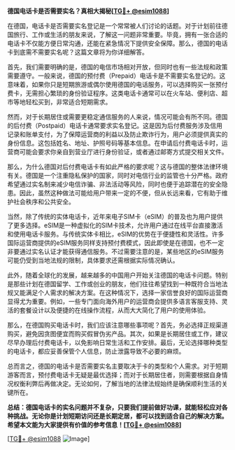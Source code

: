**德国电话卡是否需要实名？真相大揭秘[[TG💪+ @esim1088](https://t.me/s/esim1088)]**

在德国，电话卡是否需要实名登记是一个常常被人们讨论的话题。对于计划前往德国旅行、工作或生活的朋友来说，了解这一问题非常重要。毕竟，拥有一张合适的电话卡不仅能方便日常沟通，还能在紧急情况下提供安全保障。那么，德国的电话卡到底需不需要实名呢？这篇文章将为你详细解答。

首先，我们需要明确的是，德国的电信市场相对开放，但同时也有一些法规和政策需要遵守。一般来说，德国的预付费（Prepaid）电话卡是不需要实名登记的。这意味着，如果你只是短期旅游或偶尔使用德国的电话服务，可以选择购买一张预付费卡，无需担心繁琐的身份验证程序。这类电话卡通常可以在火车站、便利店、超市等地轻松买到，非常适合短期需求。

然而，对于长期居住或需要更稳定通信服务的人来说，情况可能会有所不同。德国的后付费（Postpaid）电话卡通常要求实名登记。这是因为后付费服务涉及信用记录和账单支付，为了保障运营商的利益以及防止欺诈行为，用户必须提供真实的身份信息。这包括姓名、地址、护照号码等基本信息。在申请后付费电话卡时，运营商可能会要求你亲自到营业厅进行身份验证，或者通过邮寄方式提交相关文件。

那么，为什么德国对后付费电话卡有如此严格的要求呢？这与德国的整体法律环境有关。德国是一个注重隐私保护的国家，同时对电信行业的监管也十分严格。政府希望通过实名制来减少电信诈骗、非法活动等风险，同时也便于追踪潜在的安全隐患。因此，虽然这种做法可能给用户带来一定的不便，但从长远来看，它有助于维护社会秩序和公共安全。

当然，除了传统的实体电话卡，近年来电子SIM卡（eSIM）的普及也为用户提供了更多选择。eSIM是一种虚拟化的SIM卡技术，允许用户通过在线平台直接激活和使用电话卡服务。与传统实体卡相比，eSIM的优势在于便捷性和灵活性。许多国际运营商提供的eSIM服务同样支持预付费模式，因此即使是在德国，也不一定非要通过实名认证才能获得通信服务。不过需要注意的是，某些地区的eSIM服务可能仍受到当地法规的限制，具体要求还需根据实际情况确认。

此外，随着全球化的发展，越来越多的中国用户开始关注德国的电话卡问题。特别是那些计划在德国留学、工作或创业的朋友，他们往往希望找到一种既符合当地法规又能满足个人需求的解决方案。在这种情况下，选择一家信誉良好的国际运营商显得尤为重要。例如，一些专门面向海外用户的运营商会提供多语言客服支持、灵活的套餐设计以及便捷的在线操作流程，从而大大简化了用户的使用体验。

那么，在德国购买电话卡时，我们应该注意哪些事项呢？首先，务必选择正规渠道购买，避免因贪图便宜而购买假冒伪劣产品。其次，如果是长期居住或工作，建议尽早办理后付费电话卡，以免影响日常生活和工作安排。最后，无论选择哪种类型的电话卡，都应妥善保管个人信息，防止泄露导致不必要的麻烦。

总而言之，德国的电话卡是否需要实名主要取决于卡的类型和个人需求。对于短期游客而言，预付费电话卡无疑是最优选择；而对于长期居住者，则需要根据自身情况权衡利弊后再做决定。无论如何，了解当地的法律法规始终是确保顺利生活的关键所在。

**总结：德国电话卡的实名问题并不复杂，只要我们提前做好功课，就能轻松应对各种挑战。无论你是计划短期访问还是长期定居，都可以找到适合自己的解决方案。希望本文能为大家提供有价值的参考信息！[[TG💪+ @esim1088](https://t.me/s/esim1088)]**

[[TG💪+ @esim1088](https://t.me/s/esim1088) ![Image](https://i.postimg.cc/4NQfJmqS/Snipaste-2025-05-13-00-14-12.png)]